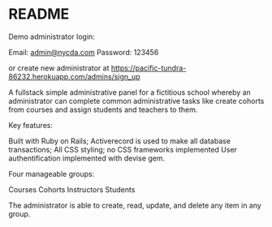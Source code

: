 # README

Demo administrator login:

Email: admin@nycda.com
Password: 123456

or create new administrator at
https://pacific-tundra-86232.herokuapp.com/admins/sign_up

A fullstack simple administrative panel for a fictitious school whereby an administrator can complete common administrative tasks like create cohorts from courses and assign students and teachers to them.

Key features:

Built with Ruby on Rails;
Activerecord is used to make all database transactions;
All CSS styling; no CSS frameworks implemented
User authentification implemented with devise gem.

Four manageable groups:

Courses
Cohorts
Instructors
Students

The administrator is able to create, read, update, and delete any item in any group.

